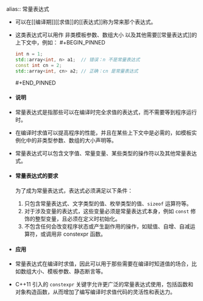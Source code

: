 alias:: 常量表达式

- 可以在[[编译期]][[求值]]的[[表达式]]称为常来那个表达式。
- 这类表达式可以用作 非类模板参数、数组大小 以及其他需要[[常量表达式]]的上下文中，例如：
  #+BEGIN_PINNED
  ```cpp
  int n = 1;
  std::array<int, n> a1;  // 错误：n 不是常量表达式
  const int cn = 2;
  std::array<int, cn> a2; // 正确：cn 是常量表达式
  ```
  #+END_PINNED
- #### 说明
- 常量表达式是指那些可以在编译时完全求值的表达式，而不需要等到程序运行时。
- 在编译时求值可以提高程序的性能，并且在某些上下文中是必需的，如模板实例化中的非类型参数、数组的大小声明等。
- 常量表达式可以包含文字值、常量变量、某些类型的操作符以及其他常量表达式。
- #### 常量表达式的要求
  为了成为常量表达式，表达式必须满足以下条件：
  
  1. 只包含常量表达式、文字类型的值、枚举类型的值、`sizeof` 运算符等。
  2. 对于涉及变量的表达式，这些变量必须是常量表达式本身，例如 `const` 修饰的整型变量，且必须在定义时初始化。
  3. 不包含任何会改变程序状态或产生副作用的操作，如赋值、自增、自减运算符，或调用非 constexpr 函数。
- #### 应用
- 常量表达式在编译时求值，因此可以用于那些需要在编译时知道值的场合，比如数组大小、模板参数、静态断言等。
- C++11 引入的 `constexpr` 关键字允许更广泛的常量表达式使用，包括函数和对象构造函数，从而增加了编写编译时求值代码的灵活性和表达力。